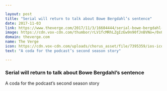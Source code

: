 ```yaml
---

layout: post
title: "Serial will return to talk about Bowe Bergdahl’s sentence"
date: 2017-11-03
link: https://www.theverge.com/2017/11/3/16604444/serial-bowe-bergdahl-podcast-coda
image: https://cdn.vox-cdn.com/thumbor/rLV1fcMRhLZgIzEw9n90fJnBVNo=/0x0:3630x1901/fit-in/1200x630/cdn.vox-cdn.com/uploads/chorus_asset/file/9604009/866726542.jpg
domain: theverge.com
name: The Verge
icon: https://cdn.vox-cdn.com/uploads/chorus_asset/file/7395359/ios-icon.0.png
text: "A coda for the podcast’s second season story"

---
```


### Serial will return to talk about Bowe Bergdahl’s sentence

A coda for the podcast’s second season story